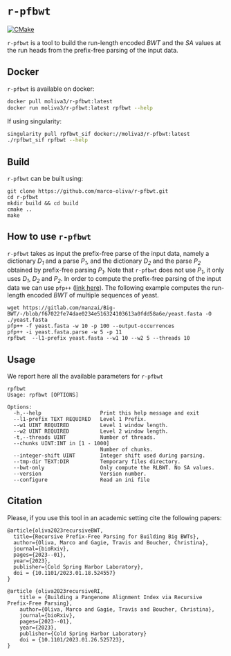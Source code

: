 # `r-pfbwt`

[![CMake](https://github.com/marco-oliva/r-pfbwt/actions/workflows/cmake.yml/badge.svg)](https://github.com/marco-oliva/r-pfbwt/actions/workflows/cmake.yml)

`r-pfbwt` is a tool to build the run-length encoded *BWT* and the *SA* values at the run heads from the prefix-free 
parsing of the input data.

## Docker
`r-pfbwt` is available on docker:

```bash
docker pull moliva3/r-pfbwt:latest
docker run moliva3/r-pfbwt:latest rpfbwt --help
```

If using singularity:
```bash
singularity pull rpfbwt_sif docker://moliva3/r-pfbwt:latest
./rpfbwt_sif rpfbwt --help
```

## Build
`r-pfbwt` can be built using: 

```shell
git clone https://github.com/marco-oliva/r-pfbwt.git
cd r-pfbwt
mkdir build && cd build
cmake ..
make 
```
 
## How to use `r-pfbwt`
`r-pfbwt` takes as input the prefix-free parse of the input data, namely a dictionary *D<sub>1</sub>* and a parse *P<sub>1</sub>*, and 
the dictionary *D<sub>2</sub>* and the parse *P<sub>2</sub>* obtained by prefix-free parsing *P<sub>1</sub>*. Note that `r-pfbwt` does not use *P<sub>1</sub>*,
it only uses *D<sub>1</sub>*, *D<sub>2</sub>* and *P<sub>2</sub>*. In order to compute the prefix-free parsing of the input data we can use `pfp++`
([link here](https://github.com/marco-oliva/pfp.git)). The following example computes the run-length encoded *BWT* of multiple
sequences of yeast.

```shell
wget https://gitlab.com/manzai/Big-BWT/-/blob/f67022fe74dae0234e516324103613a0fdd58a6e/yeast.fasta -O ./yeast.fasta
pfp++ -f yeast.fasta -w 10 -p 100 --output-occurrences 
pfp++ -i yeast.fasta.parse -w 5 -p 11 
rpfbwt  --l1-prefix yeast.fasta --w1 10 --w2 5 --threads 10
```


## Usage
We report here all the available parameters for `r-pfbwt`

```shell
rpfbwt
Usage: rpfbwt [OPTIONS]

Options:
  -h,--help                   Print this help message and exit
  --l1-prefix TEXT REQUIRED   Level 1 Prefix.
  --w1 UINT REQUIRED          Level 1 window length.
  --w2 UINT REQUIRED          Level 2 window length.
  -t,--threads UINT           Number of threads.
  --chunks UINT:INT in [1 - 1000]
                              Number of chunks.
  --integer-shift UINT        Integer shift used during parsing.
  --tmp-dir TEXT:DIR          Temporary files directory.
  --bwt-only                  Only compute the RLBWT. No SA values.
  --version                   Version number.
  --configure                 Read an ini file
```

## Citation

Please, if you use this tool in an academic setting cite the following papers:

```
@article{oliva2023recursiveBWT,
  title={Recursive Prefix-Free Parsing for Building Big BWTs},
  author={Oliva, Marco and Gagie, Travis and Boucher, Christina},
  journal={bioRxiv},
  pages={2023--01},
  year={2023},
  publisher={Cold Spring Harbor Laboratory},
  doi = {10.1101/2023.01.18.524557}
}
```

```
@article {oliva2023recursiveRI,
    title = {Building a Pangenome Alignment Index via Recursive Prefix-Free Parsing},
	author={Oliva, Marco and Gagie, Travis and Boucher, Christina},
	journal={bioRxiv},
    pages={2023--01},
    year={2023},
    publisher={Cold Spring Harbor Laboratory}
    doi = {10.1101/2023.01.26.525723},
}
```
